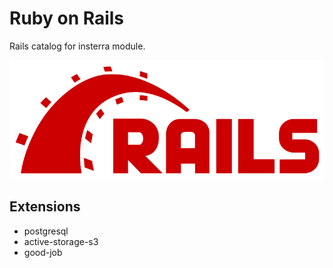 # Ruby on Rails
Rails catalog for insterra module.

![rails logo](logo.svg)

## Extensions

- postgresql
- active-storage-s3
- good-job
